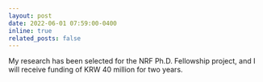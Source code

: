 ```yaml
---
layout: post
date: 2022-06-01 07:59:00-0400
inline: true
related_posts: false
---
```


My research has been selected for the NRF Ph.D. Fellowship project, and I will receive funding of KRW 40 million for two years.